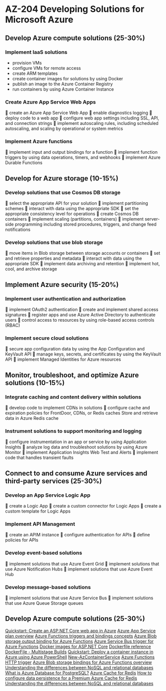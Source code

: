 # AZ-204  Developing Solutions for Microsoft Azure

## Develop Azure compute solutions (25-30%)
### Implement IaaS solutions
* provision VMs
* configure VMs for remote access
* create ARM templates
* create container images for solutions by using Docker
* publish an image to the Azure Container Registry
* run containers by using Azure Container Instance

### Create Azure App Service Web Apps
 create an Azure App Service Web App
 enable diagnostics logging
 deploy code to a web app
 configure web app settings including SSL, API, and connection strings
 implement autoscaling rules, including scheduled autoscaling, and scaling by operational or system metrics

### Implement Azure functions
 implement input and output bindings for a function
 implement function triggers by using data operations, timers, and webhooks
 implement Azure Durable Functions


## Develop for Azure storage (10-15%)
### Develop solutions that use Cosmos DB storage
 select the appropriate API for your solution
 implement partitioning schemes
 interact with data using the appropriate SDK
 set the appropriate consistency level for operations
 create Cosmos DB containers
 implement scaling (partitions, containers)
 implement server-side programming including stored procedures, triggers, and change feed notifications

### Develop solutions that use blob storage
 move items in Blob storage between storage accounts or containers
 set and retrieve properties and metadata
 interact with data using the appropriate SDK
 implement data archiving and retention
 implement hot, cool, and archive storage


## Implement Azure security (15-20%)
### Implement user authentication and authorization
 implement OAuth2 authentication
 create and implement shared access signatures
 register apps and use Azure Active Directory to authenticate users
 control access to resources by using role-based access controls (RBAC)

### Implement secure cloud solutions
 secure app configuration data by using the App Configuration and KeyVault API
 manage keys, secrets, and certificates by using the KeyVault API
 implement Managed Identities for Azure resources


## Monitor, troubleshoot, and optimize Azure solutions (10-15%)
### Integrate caching and content delivery within solutions
 develop code to implement CDNs in solutions
 configure cache and expiration policies for FrontDoor, CDNs, or Redis caches Store and retrieve data in Azure Redis cache

### Instrument solutions to support monitoring and logging
 configure instrumentation in an app or service by using Application Insights
 analyze log data and troubleshoot solutions by using Azure Monitor
 implement Application Insights Web Test and Alerts
 implement code that handles transient faults


## Connect to and consume Azure services and third-party services (25-30%)
### Develop an App Service Logic App
 create a Logic App
 create a custom connector for Logic Apps
 create a custom template for Logic Apps

### Implement API Management
 create an APIM instance
 configure authentication for APIs
 define policies for APIs

### Develop event-based solutions
 implement solutions that use Azure Event Grid
 implement solutions that use Azure Notification Hubs
 implement solutions that use Azure Event Hub

### Develop message-based solutions
 implement solutions that use Azure Service Bus
 implement solutions that use Azure Queue Storage queues

## Develop Azure compute solutions (25-30%)
[Quickstart: Create an ASP.NET Core web app in Azure](https://docs.microsoft.com/en-us/azure/app-service/quickstart-dotnetcore?pivots=platform-windows&tabs=netcore31)
[Azure App Service plan overview](https://docs.microsoft.com/en-us/azure/app-service/overview-hosting-plans?toc=/azure/app-service/containers/toc.json)
[Azure Functions triggers and bindings concepts](https://docs.microsoft.com/en-us/azure/azure-functions/functions-triggers-bindings?tabs=csharp)
[Azure Blob storage output binding for Azure Functions](https://docs.microsoft.com/en-us/azure/azure-functions/functions-bindings-storage-blob-output?tabs=csharp)
[Azure Service Bus trigger for Azure Functions](https://docs.microsoft.com/en-us/azure/azure-functions/functions-bindings-service-bus-trigger?tabs=csharp)
[Docker images for ASP.NET Core](https://docs.microsoft.com/en-us/aspnet/core/host-and-deploy/docker/building-net-docker-images?view=aspnetcore-3.0)
[Dockerfile reference](https://docs.docker.com/engine/reference/builder/)
[DockerFile - Multistage Builds](https://docs.docker.com/develop/develop-images/multistage-build/)
[Quickstart: Deploy a container instance in Azure using Azure PowerShell](https://docs.microsoft.com/en-us/azure/container-instances/container-instances-quickstart-powershell)
[New-AzContainerService](https://docs.microsoft.com/en-us/powershell/module/az.compute/new-azcontainerservice?view=azps-3.8.0)
[Azure Functions HTTP trigger](https://docs.microsoft.com/en-us/azure/azure-functions/functions-bindings-http-webhook-trigger?tabs=csharp)
[Azure Blob storage bindings for Azure Functions overview](https://docs.microsoft.com/en-us/azure/azure-functions/functions-bindings-storage-blob)
[Understanding the differences between NoSQL and relational databases](https://docs.microsoft.com/en-us/azure/cosmos-db/relational-nosql)
[What is Azure Database for PostgreSQL?](https://docs.microsoft.com/en-us/azure/postgresql/overview)
[Azure Cache for Redis](https://docs.microsoft.com/en-us/azure/azure-cache-for-redis/cache-overview)
[How to configure data persistence for a Premium Azure Cache for Redis](https://docs.microsoft.com/en-us/azure/azure-cache-for-redis/cache-how-to-premium-persistence)
[Understanding the differences between NoSQL and relational databases](https://docs.microsoft.com/en-us/azure/cosmos-db/relational-nosql)

